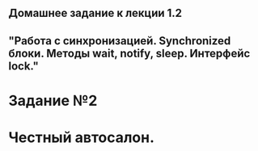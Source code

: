 ## Домашнее задание к лекции 1.2 
## "Работа с синхронизацией. Synchronized блоки. Методы wait, notify, sleep. Интерфейс lock."

# Задание №2 

# Честный автосалон.
